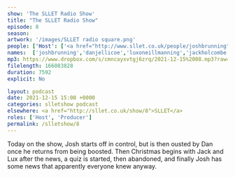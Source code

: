 ```yaml
---
show: 'The SLLET Radio Show'
title: "The SLLET Radio Show"
episode: 8
season: 
artwork: '/images/SLLET radio square.png'
people: ['Host': ['<a href="http://www.sllet.co.uk/people/joshbrunning">Josh Brunning</a>', '<a href="http://www.sllet.co.uk/people/danjellicoe">Dan Jellicoe</a>'], 'Guests': ['<a href="http://www.sllet.co.uk/people/jackholcombe">Jack Holcombe</a>', "<a href='http://www.sllet.co.uk/people/luxoneillmanning'>Lux O'Neill-Manning</a>"]]
names:  ['joshbrunning','danjellicoe','luxoneillmanning','jackholcombe']
mp3: https://www.dropbox.com/s/cmncayxvtgj6zrq/2021-12-15%2008.mp3?raw=1
filelength: 166083828
duration: 7592
explicit: No

layout: podcast
date: 2021-12-15 15:00 +0000
categories: slletshow podcast
elsewhere: <a href="http://sllet.co.uk/show/8">SLLET</a>
roles: ['Host', 'Producer']
permalink: /slletshow/8
---
```


Today on the show, Josh starts off in control, but is then ousted by Dan once he returns from being boosted. Then Christmas begins with Jack and Lux after the news, a quiz is started, then abandoned, and finally Josh has some news that apparently everyone knew anyway.
